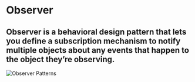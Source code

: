 # Observer

## Observer is a behavioral design pattern that lets you define a subscription mechanism to notify multiple objects about any events that happen to the object they’re observing.

![Observer Patterns](https://refactoring.guru/images/patterns/content/observer/observer.png)
